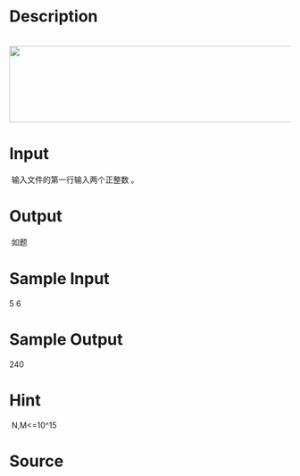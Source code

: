 
# Description

<div class="content"><p> <img src="/source/bzoj/4173/img/aHR0cHM6Ly9seWRzeS5jb20vSnVkZ2VPbmxpbmUvdXBsb2FkLzIwMTUwNy9mZi5qcGc=.jpg" width="677" height="137" alt=""/></p></div>

# Input

<div class="content"><p> 输入文件的第一行输入两个正整数 。 </p></div>

# Output

<div class="content"><p> 如题</p></div>

# Sample Input

<div class="content"><span class="sampledata">5 6</span></div>

# Sample Output

<div class="content"><span class="sampledata">240</span></div>

# Hint

<div class="content"><p></p><p> N,M&lt;=10^15</p><p></p></div>

# Source

<div class="content"><p><a href="problemset.php?search="></a></p></div>

